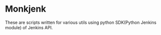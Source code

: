 # Monkjenk
These are scripts written for various utils using python SDK(Python Jenkins module) of Jenkins API.


